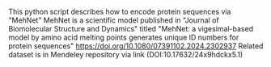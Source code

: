 This python script describes how to encode protein sequences via "MehNet"
MehNet is a scientific model published in "Journal of Biomolecular Structure and Dynamics" titled "MehNet: a vigesimal-based model by amino acid melting points generates unique ID numbers for protein sequences"
https://doi.org/10.1080/07391102.2024.2302937
Related dataset is in Mendeley repository via link (DOI:10.17632/24x9hdckx5.1)
